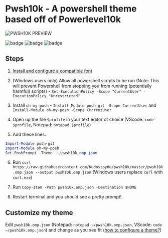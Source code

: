 # Pwsh10k - A powershell theme based off of Powerlevel10k


![PWSH10K PREVIEW](https://user-images.githubusercontent.com/69732000/146661494-f046ca6c-824a-4acd-8d04-c97de085f78d.gif)
 
![badge](https://img.shields.io/github/issues/Kudostoy0u/pwsh10k)
![badge](https://img.shields.io/github/forks/Kudostoy0u/pwsh10k)
![badge](https://img.shields.io/github/stars/Kudostoy0u/pwsh10k)<space><space>
 
## Steps

1. [Install and configure a compatible font](https://github.com/romkatv/powerlevel10k#manual-font-installation)

2. (Windows users only) Allow all powershell scripts to be run (Note: This will prevent Powershell from stopping you from running (potentially harmful) scripts) - `Set-ExecutionPolicy -Scope "CurrentUser" -ExecutionPolicy "Unrestricted"`
 
3. Install `oh-my-posh` - `Install-Module posh-git -Scope CurrentUser` and `Install-Module oh-my-posh -Scope CurrentUser`

4. Open up the file `$profile` in your text editor of choice (VScode: `code $profile`, Notepad: `notepad $profile`)

5. Add these lines: 

```powershell
Import-Module posh-git
Import-Module oh-my-posh
Set-PoshPrompt -Theme  ~/pwsh10k.omp.json
```

6. Run `curl https://raw.githubusercontent.com/Kudostoy0u/pwsh10k/master/pwsh10k.omp.json --output pwsh10k.omp.json` (Windows users replace `curl` with `curl.exe`)
 
7. Run `Copy-Item -Path pwsh10k.omp.json -Destination $HOME`

8. Restart terminal and you should see a pretty prompt!

## Customize my theme

Edit `pwsh10k.omp.json` (Notepad: `notepad ~/pwsh10k.omp.json`, VScode: `code ~/pwsh10k.omp.json`) and change as you see fit ([how to configure a theme?](https://ohmyposh.dev/docs/config-overview))

